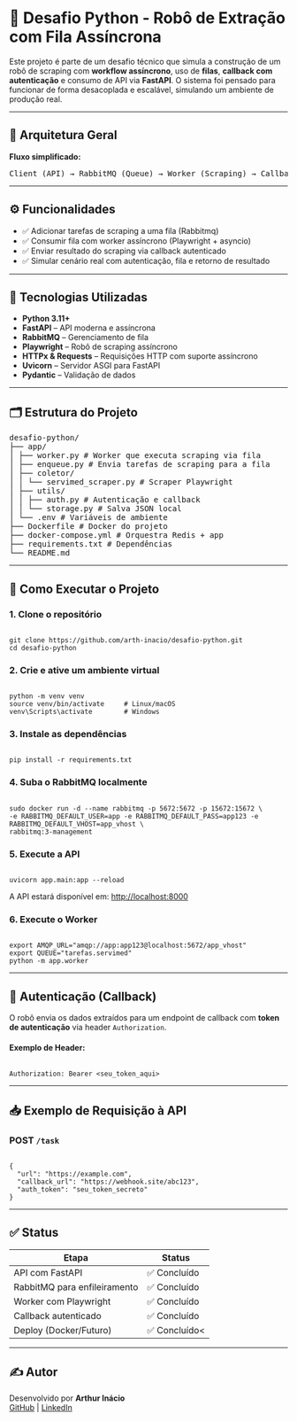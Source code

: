 <h1>🚀 Desafio Python - Robô de Extração com Fila Assíncrona</h1>

<p>Este projeto é parte de um desafio técnico que simula a construção de um robô de scraping com <strong>workflow assíncrono</strong>, uso de <strong>filas</strong>, <strong>callback com autenticação</strong> e consumo de API via <strong>FastAPI</strong>. O sistema foi pensado para funcionar de forma desacoplada e escalável, simulando um ambiente de produção real.</p>

<hr>

<h2>🧱 Arquitetura Geral</h2>

<p><strong>Fluxo simplificado:</strong></p>

<pre>
Client (API) → RabbitMQ (Queue) → Worker (Scraping) → Callback (FastAPI)
</pre>

<hr>

<h2>⚙️ Funcionalidades</h2>
<ul>
  <li>✅ Adicionar tarefas de scraping a uma fila (Rabbitmq)</li>
  <li>✅ Consumir fila com worker assíncrono (Playwright + asyncio)</li>
  <li>✅ Enviar resultado do scraping via callback autenticado</li>
  <li>✅ Simular cenário real com autenticação, fila e retorno de resultado</li>
</ul>

<hr>

<h2>🧪 Tecnologias Utilizadas</h2>
<ul>
  <li><strong>Python 3.11+</strong></li>
  <li><strong>FastAPI</strong> – API moderna e assíncrona</li>
  <li><strong>RabbitMQ</strong> – Gerenciamento de fila</li>
  <li><strong>Playwright</strong> – Robô de scraping assíncrono</li>
  <li><strong>HTTPx & Requests</strong> – Requisições HTTP com suporte assíncrono</li>
  <li><strong>Uvicorn</strong> – Servidor ASGI para FastAPI</li>
  <li><strong>Pydantic</strong> – Validação de dados</li>
</ul>

<hr>

<h2>🗂️ Estrutura do Projeto</h2>

<pre>
desafio-python/
├── app/
│ ├── worker.py # Worker que executa scraping via fila
│ ├── enqueue.py # Envia tarefas de scraping para a fila
│ ├── coletor/
│ │ └── servimed_scraper.py # Scraper Playwright
│ ├── utils/
│ │ ├── auth.py # Autenticação e callback
│ │ └── storage.py # Salva JSON local
│ └── .env # Variáveis de ambiente
├── Dockerfile # Docker do projeto
├── docker-compose.yml # Orquestra Redis + app
├── requirements.txt # Dependências
└── README.md
</pre>

<hr>

<h2>🚀 Como Executar o Projeto</h2>

<h3>1. Clone o repositório</h3>
<pre><code>
git clone https://github.com/arth-inacio/desafio-python.git
cd desafio-python
</code></pre>

<h3>2. Crie e ative um ambiente virtual</h3>
<pre><code>
python -m venv venv
source venv/bin/activate     # Linux/macOS
venv\Scripts\activate        # Windows
</code></pre>

<h3>3. Instale as dependências</h3>
<pre><code>
pip install -r requirements.txt
</code></pre>

<h3>4. Suba o RabbitMQ localmente</h3>
<pre><code>
sudo docker run -d --name rabbitmq -p 5672:5672 -p 15672:15672 \
-e RABBITMQ_DEFAULT_USER=app -e RABBITMQ_DEFAULT_PASS=app123 -e RABBITMQ_DEFAULT_VHOST=app_vhost \
rabbitmq:3-management
</code></pre>

<h3>5. Execute a API</h3>
<pre><code>
uvicorn app.main:app --reload
</code></pre>
<p>A API estará disponível em: <a href="http://localhost:8000">http://localhost:8000</a></p>

<h3>6. Execute o Worker</h3>
<pre><code>
export AMQP_URL="amqp://app:app123@localhost:5672/app_vhost"
export QUEUE="tarefas.servimed"
python -m app.worker
</code></pre>

<hr>

<h2>🔐 Autenticação (Callback)</h2>

<p>O robô envia os dados extraídos para um endpoint de callback com <strong>token de autenticação</strong> via header <code>Authorization</code>.</p>

<h4>Exemplo de Header:</h4>
<pre><code>
Authorization: Bearer &lt;seu_token_aqui&gt;
</code></pre>

<hr>

<h2>📥 Exemplo de Requisição à API</h2>

<h3>POST <code>/task</code></h3>
<pre><code>
{
  "url": "https://example.com",
  "callback_url": "https://webhook.site/abc123",
  "auth_token": "seu_token_secreto"
}
</code></pre>

<hr>

<h2>✅ Status</h2>

<table>
  <thead>
    <tr><th>Etapa</th><th>Status</th></tr>
  </thead>
  <tbody>
    <tr><td>API com FastAPI</td><td>✅ Concluído</td></tr>
    <tr><td>RabbitMQ para enfileiramento</td><td>✅ Concluído</td></tr>
    <tr><td>Worker com Playwright</td><td>✅ Concluído</td></tr>
    <tr><td>Callback autenticado</td><td>✅ Concluído</td></tr>
    <tr><td>Deploy (Docker/Futuro)</td><td>✅ Concluído<</td></tr>
  </tbody>
</table>

<hr>

<h2>✍️ Autor</h2>

<p>Desenvolvido por <strong>Arthur Inácio</strong><br>
<a href="https://github.com/arth-inacio">GitHub</a> |
<a href="https://www.linkedin.com/in/arth-inacio/">LinkedIn</a>
</p>
